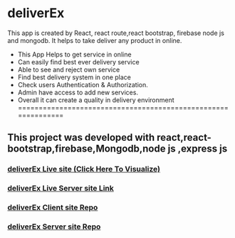 # deliverEx
This app is created by React, react route,react bootstrap, firebase node js and mongodb. It helps to take deliver any product in online.

* This App Helps to get service in online 
* Can easily find best ever delivery service
* Able to see and reject own service
* Find best delivery system in one place  
* Check users Authentication & Authorization.
* Admin have access to add new services.
* Overall it can create a quality in delivery environment  <br/>
============================================================== <br/>
## This project was developed with react,react-bootstrap,firebase,Mongodb,node js ,express js

### [deliverEx Live site (Click Here To Visualize)](https://deliveryexauthentication.web.app/)
### [deliverEx Live Server site Link](https://young-temple-30543.herokuapp.com/)

### [deliverEx Client site Repo](https://github.com/tanveer-610/deliverEx-client-side)

### [deliverEx Server site Repo](https://github.com/tanveer-610/deliverEx-server-side)